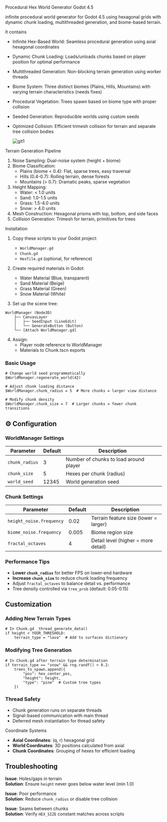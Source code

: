 Procedural Hex World Generator Godot 4.5

infinite procedural world generator for Godot 4.5 using hexagonal grids with dynamic chunk loading, multithreaded generation, and biome-based terrain.

It contains

- Infinite Hex-Based World: Seamless procedural generation using axial hexagonal coordinates
- Dynamic Chunk Loading: Loads/unloads chunks based on player position for optimal performance
- Multithreaded Generation: Non-blocking terrain generation using worker threads
- Biome System: Three distinct biomes (Plains, Hills, Mountains) with varying terrain characteristics (needs fixes)
- Procedural Vegetation: Trees spawn based on biome type with proper collision
- Seeded Generation: Reproducible worlds using custom seeds
- Optimized Collision: Efficient trimesh collision for terrain and separate tree collision bodies


    ![git1](https://github.com/user-attachments/assets/64cb7e3a-c0c3-4fed-8f24-0c2c91069ef8)


 Terrain Generation Pipeline

1. Noise Sampling: Dual-noise system (height + biome)
2. Biome Classification: 
   - Plains (biome < 0.4): Flat, sparse trees, easy traversal
   - Hills (0.4-0.7): Rolling terrain, dense forests
   - Mountains (> 0.7): Dramatic peaks, sparse vegetation
3. Height Mapping:
   - Water: < 1.0 units
   - Sand: 1.0-1.5 units
   - Grass: 1.5-4.0 units
   - Snow: > 4.0 units
4. Mesh Construction: Hexagonal prisms with top, bottom, and side faces
5. Collision Generation: Trimesh for terrain, primitives for trees

 Installation

1. Copy these scripts to your Godot project:
   - `WorldManager.gd`
   - `Chunk.gd`
   - `HexTile.gd` (optional, for reference)

2. Create required materials in Godot:
   - Water Material (Blue, transparent)
   - Sand Material (Beige)
   - Grass Material (Green)
   - Snow Material (White)

3. Set up the scene tree:
```
WorldManager (Node3D)
    ├── CanvasLayer
    │   ├── SeedInput (LineEdit)
    │   └── GenerateButton (Button)
    └── [Attach WorldManager.gd]
```

4. Assign:
   - Player node reference to WorldManager
   - Materials to Chunk.tscn exports

### Basic Usage

```gdscript
# Change world seed programmatically
$WorldManager.regenerate_world(42)

# Adjust chunk loading distance
$WorldManager.chunk_radius = 5  # More chunks = larger view distance

# Modify chunk density
$WorldManager.chunk_size = 7  # Larger chunks = fewer chunk transitions
```

## ⚙️ Configuration

### WorldManager Settings

| Parameter | Default | Description |
|-----------|---------|-------------|
| `chunk_radius` | 3 | Number of chunks to load around player |
| `chunk_size` | 5 | Hexes per chunk (radius) |
| `world_seed` | 12345 | World generation seed |

### Chunk Settings

| Parameter | Default | Description |
|-----------|---------|-------------|
| `height_noise.frequency` | 0.02 | Terrain feature size (lower = larger) |
| `biome_noise.frequency` | 0.005 | Biome region size |
| `fractal_octaves` | 4 | Detail level (higher = more detail) |

### Performance Tips

- **Lower `chunk_radius`** for better FPS on lower-end hardware
- **Increase `chunk_size`** to reduce chunk loading frequency
- Adjust `fractal_octaves` to balance detail vs. performance
- Tree density controlled via `tree_prob` (default: 0.05-0.15)

## Customization

### Adding New Terrain Types

```gdscript
# In Chunk.gd _thread_generate_data()
if height < YOUR_THRESHOLD:
    terrain_type = "lava"  # Add to surfaces dictionary
```

### Modifying Tree Generation

```gdscript
# In Chunk.gd after terrain type determination
if terrain_type == "snow" && rng.randf() < 0.2:
    trees_to_spawn.append({
        "pos": hex_center_pos, 
        "height": height,
        "type": "pine"  # Custom tree types
    })
```

### Thread Safety

- Chunk generation runs on separate threads
- Signal-based communication with main thread
- Deferred mesh instantiation for thread safety

Coordinate Systems

- **Axial Coordinates**: (q, r) hexagonal grid
- **World Coordinates**: 3D positions calculated from axial
- **Chunk Coordinates**: Grouping of hexes for efficient loading


## Troubleshooting

**Issue**: Holes/gaps in terrain  
**Solution**: Ensure `height` never goes below water level (min 1.0)

**Issue**: Poor performance  
**Solution**: Reduce `chunk_radius` or disable tree collision

**Issue**: Seams between chunks  
**Solution**: Verify `HEX_SIZE` constant matches across scripts

